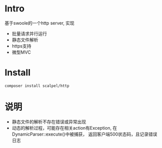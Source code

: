 # Intro

基于swoole的一个http server, 实现

*   批量请求并行运行
*   静态文件解析
*   https支持
*   微型MVC


# Install

```
composer install scalpel/http
```


# 说明
*   静态文件的解析不存在错误或异常出现
*   动态的解析过程，可能存在相关action有Exception, 
    在DynamicParser::execute()中被捕获， 
    返回客户端500状态码，且记录错误日志
